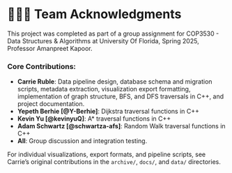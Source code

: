 # 🧑‍🤝‍🧑 Team Acknowledgments

This project was completed as part of a group assignment for COP3530 - Data Structures & Algorithms at University Of Florida, Spring 2025, Professor Amanpreet Kapoor.

### Core Contributions:
- **Carrie Ruble**: Data pipeline design, database schema and migration scripts, metadata extraction, visualization export formatting, implementation of graph structure, BFS, and DFS traversals in C++, and project documentation.
- **Yepeth Berhie [@Y-Berhie]**: Dijkstra traversal functions in C++
- **Kevin Yu [@kevinyuQ]**: A\* traversal functions in C++
- **Adam Schwartz [@schwartza-afs]**: Random Walk traversal functions in C++
- **All**: Group discussion and integration testing. 

For individual visualizations, export formats, and pipeline scripts, see Carrie’s original contributions in the `archive/`, `docs/`, and `data/` directories.